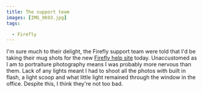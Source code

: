 ```yaml
---
title: The support team
images: [IMG_9693.jpg]
tags:

  - Firefly
---
```

I'm sure much to their delight, the Firefly support team were told that I'd be taking their mug shots for the new [Firefly help site](http://help.fireflylearning.com/) today.  Unaccustomed as I am to portraiture photography means I was probably more nervous than them. Lack of any lights meant I had to shoot all the photos with built in flash, a light scoop and what little light remained through the window in the office. Despite this, I think they're not too bad.